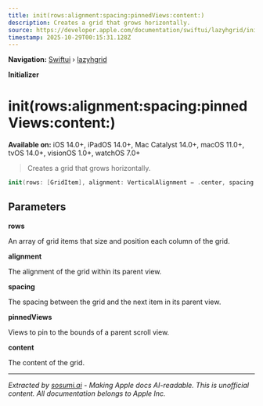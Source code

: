 ```yaml
---
title: init(rows:alignment:spacing:pinnedViews:content:)
description: Creates a grid that grows horizontally.
source: https://developer.apple.com/documentation/swiftui/lazyhgrid/init(rows:alignment:spacing:pinnedviews:content:)
timestamp: 2025-10-29T00:15:31.128Z
---
```


**Navigation:** [Swiftui](/documentation/swiftui) › [lazyhgrid](/documentation/swiftui/lazyhgrid)

**Initializer**

# init(rows:alignment:spacing:pinnedViews:content:)

**Available on:** iOS 14.0+, iPadOS 14.0+, Mac Catalyst 14.0+, macOS 11.0+, tvOS 14.0+, visionOS 1.0+, watchOS 7.0+

> Creates a grid that grows horizontally.

```swift
init(rows: [GridItem], alignment: VerticalAlignment = .center, spacing: CGFloat? = nil, pinnedViews: PinnedScrollableViews = .init(), @ViewBuilder content: () -> Content)
```

## Parameters

**rows**

An array of grid items that size and position each column of the grid.



**alignment**

The alignment of the grid within its parent view.



**spacing**

The spacing between the grid and the next item in its parent view.



**pinnedViews**

Views to pin to the bounds of a parent scroll view.



**content**

The content of the grid.

---

*Extracted by [sosumi.ai](https://sosumi.ai) - Making Apple docs AI-readable.*
*This is unofficial content. All documentation belongs to Apple Inc.*
